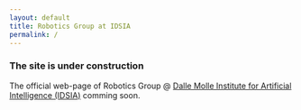 ```yaml
---
layout: default
title: Robotics Group at IDSIA
permalink: /
---
```


### The site is under construction

The official web-page of Robotics Group @ [Dalle Molle Institute for Artificial Intelligence (IDSIA)](http://idsia.ch) comming soon.
